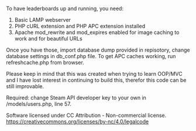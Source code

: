 To have leaderboards up and running, you need:
1) Basic LAMP webserver
2) PHP cURL extension and PHP APC extension installed
3) Apache mod_rewrite and mod_expires enabled for image caching to work and for beautiful URLs

Once you have those, import database dump provided in repisotory, change database settings in db_conf.php file.
To get APC caches working, run refreshcache.php from browser.

Please keep in mind that this was created when trying to learn OOP/MVC and I have lost interest in continuing to build this, therefor this code can be still improvable.

Required: change Steam API developer key to your own in /models/users.php, line 57.

Software licensed under CC Attribution - Non-commercial license.
https://creativecommons.org/licenses/by-nc/4.0/legalcode